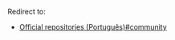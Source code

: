 Redirect to:

*   [Official repositories (Português)#community](/index.php/Official_repositories_(Portugu%C3%AAs)#community "Official repositories (Português)")